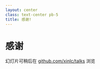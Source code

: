 ```yaml
---
layout: center
class: text-center pb-5
title: 感谢!
---
```


# 感谢

<span>

幻灯片可稍后在 <ri-github-fill/> [github.com/xinlc/talks](https://github.com/xinlc/talks) 浏览

</span>

<!-- 
最后，今天我的分享就到这里。感谢大家，下次再见！
-->
